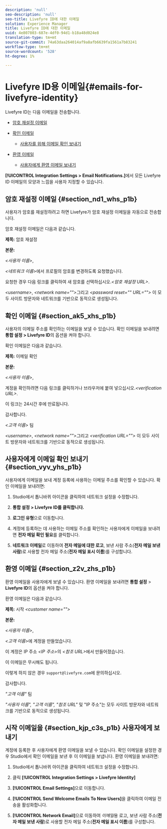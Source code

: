 ```yaml
---
description: 'null'
seo-description: 'null'
seo-title: Livefyre ID에 대한 이메일
solution: Experience Manager
title: Livefyre ID에 대한 이메일
uuid: 4e807803-687e-4df0-94d1-b18a48d024e8
translation-type: tm+mt
source-git-commit: 74a63daa264014af9a8afb6639fa1561a7b83241
workflow-type: tm+mt
source-wordcount: '528'
ht-degree: 1%

---
```



# Livefyre ID용 이메일{#emails-for-livefyre-identity}

Livefyre ID는 다음 이메일을 전송합니다.

* [암호 재설정 이메일](#c_emails_for_livefyre_identity/section_nd1_whs_p1b)
* [확인 이메일](#c_emails_for_livefyre_identity/section_ak5_xhs_p1b)
   * [사용자를 위해 이메일 확인 보내기](#c_emails_for_livefyre_identity/section_vyv_yhs_p1b)

* [환영 이메일](#c_emails_for_livefyre_identity/section_z2v_zhs_p1b)
   * [사용자에게 환영 이메일 보내기](#c_emails_for_livefyre_identity/section_kjp_c3s_p1b)

**[!UICONTROL Integration Settings > Email Notifications.]**&#x200B;에서 모든 Livefyre ID 이메일의 모양과 느낌을 사용자 지정할 수 있습니다.

## 암호 재설정 이메일 {#section_nd1_whs_p1b}

사용자가 암호를 재설정하려고 하면 Livefyre가 암호 재설정 이메일을 자동으로 전송합니다.

암호 재설정 이메일은 다음과 같습니다.

**제목:** 암호 재설정

**본문:**

*&lt;사용자 이름>*,

*&lt;네트워크 이름>*&#x200B;에서 프로필의 암호를 변경하도록 요청했습니다.

요청한 경우 다음 링크를 클릭하여 새 암호를 선택하십시오.*&lt;암호 재설정 URL>*.

*&lt;username>*,  *&lt;network name=&quot;&quot;>*&#x200B;그리고  *&lt;password reset=&quot;&quot; URL=&quot;&quot;>* 이 모두 사이트 방문자와 네트워크를 기반으로 동적으로 생성됩니다.

## 확인 이메일 {#section_ak5_xhs_p1b}

사용자의 이메일 주소를 확인하는 이메일을 보낼 수 있습니다. 확인 이메일을 보내려면 **통합 설정 > Livefyre ID**&#x200B;의 옵션을 켜야 합니다.

확인 이메일은 다음과 같습니다.

**제목:** 이메일 확인

**본문:**

*&lt;사용자 이름>*,

계정을 확인하려면 다음 링크를 클릭하거나 브라우저에 붙여 넣으십시오.*&lt;verification URL>*.

이 링크는 24시간 후에 만료됩니다.

감사합니다.

*&lt;고객 이름>* 팀

*&lt;username>*,  *&lt;network name=&quot;&quot;>*&#x200B;그리고  *&lt;verification URL=&quot;&quot;>* 이 모두 사이트 방문자와 네트워크를 기반으로 동적으로 생성됩니다.

## 사용자에게 이메일 확인 보내기 {#section_vyv_yhs_p1b}

사용자에게 이메일을 보내 계정 등록에 사용하는 이메일 주소를 확인할 수 있습니다. 확인 이메일을 보내려면:

1. Studio에서 톱니바퀴 아이콘을 클릭하여 네트워크 설정을 수정합니다.
1. **통합 설정 > Livefyre ID를 클릭합니다.**

1. **로그인 유형**&#x200B;으로 이동합니다.
1. 계정에 등록하는 데 사용하는 이메일 주소를 확인하는 사용자에게 이메일을 보내려면 **전자 메일 확인 필요**&#x200B;를 클릭합니다.
1. **네트워크 이메일**&#x200B;로 이동하여 **전자 메일에 대한 로고**, 보낸 사람 주소(**전자 메일 보낸 사람**)로 사용할 전자 메일 주소(**전자 메일 표시 이름**)를 구성합니다.

## 환영 이메일 {#section_z2v_zhs_p1b}

환영 이메일을 사용자에게 보낼 수 있습니다. 환영 이메일을 보내려면 **통합 설정** > **Livefyre ID**&#x200B;의 옵션을 켜야 합니다.

환영 이메일은 다음과 같습니다.

**제목:** 시작  *&lt;customer name=&quot;&quot;>*

**본문:**

*&lt;사용자 이름>*,

*&lt;고객 이름>*&#x200B;에 계정을 만들었습니다.

이 계정은 IP 주소 *&lt;IP 주소>*&#x200B;의 *&lt;참조 URL>*&#x200B;에서 만들어졌습니다.

이 이메일은 무시해도 됩니다.

이렇게 하지 않은 경우 `support@livefyre.com`에 문의하십시오.

감사합니다.

*&quot;고객 이름&quot;* 팀

*&quot;사용자 이름&quot;, &quot;고객 이름&quot;, &quot;참조 URL&quot;* 및 &quot;IP 주소&quot;는 모두 사이트 방문자와 네트워크를 기반으로 동적으로 생성됩니다.

## 시작 이메일을 {#section_kjp_c3s_p1b} 사용자에게 보내기

계정에 등록한 후 사용자에게 환영 이메일을 보낼 수 있습니다. 확인 이메일을 설정한 경우 Studio에서 확인 이메일을 보낸 후 이 이메일을 보냅니다. 환영 이메일을 보내려면:

1. Studio에서 톱니바퀴 아이콘을 클릭하여 네트워크 설정을 수정합니다.
1. 클릭 **[!UICONTROL Integration Settings > Livefyre Identity]**

1. **[!UICONTROL Email Settings]**&#x200B;으로 이동합니다.

1. **[!UICONTROL Send Welcome Emails To New Users]**&#x200B;을 클릭하여 이메일 전송을 활성화합니다.
1. **[!UICONTROL Network Email]**&#x200B;으로 이동하여 *이메일*&#x200B;용 로고, 보낸 사람 주소(**전자 메일 보낸 사람**)로 사용할 전자 메일 주소(**전자 메일 표시 이름**)를 구성합니다.
